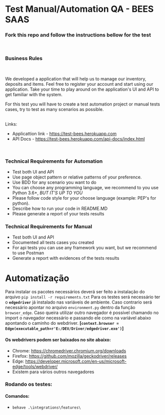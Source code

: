 # Test Manual/Automation QA - BEES SAAS

### Fork this repo and follow the instructions bellow for the test 
<BR>

### Business Rules

<br>

We developed a application that will help us to manage our inventory, deposits and items. Feel free to register your account and start using our application.
Take your time to play around on the application's UI and API to get familiar with the system.

For this test you will have to create a test automation project or manual tests cases, try to test as
many scenarios as possible.


<br>
Links:

* Applicattion link - https://test-bees.herokuapp.com
* API Docs - https://test-bees.herokuapp.com/api-docs/index.html 

<BR>

### Technical Requirements for Automation
- Test both UI and API 
- Use page object pattern or relative patterns of your preference.
- Use BDD for any scenario you want to do
- You can choose any programming language, we recommend to you use Python 3.6+,  *BUT IT'S UP TO YOU*
- Please follow code style for your choose language (example: PEP's for python).
- Describe how to run your code in README.MD
- Please generate a report of your tests results

### Technical Requirements for Manual
- Test both UI and API
- Documented all tests cases you created
- For api tests you can use any framework you want, but we recommend to use Postman
- Generate a report with evidences of the tests results

# **Automatização**

Para instalar os pacotes necessários deverá ser feito a instalação do arquivo `pip install -r requirements.txt`
Para os testes será necessário ter o **`edgedriver`** já instalado nas variáveis de ambiente. 
Caso contrario será necessário apontar no arquivo `environment.py` dentro da função  `browser_edge`. Caso queira utilizar outro navegador é 
possível chamando no import o navegador necessário e passando ele como na variável abaixo apontando o caminho do webdriver.
 **[```context.browser = Edge(executable_path=r'E:/DEV/Driver/edgedriver.exe')```]**


#### Os webdrivers podem ser baixados no site abaixo:
- Chrome: https://chromedriver.chromium.org/downloads
- Firefox: https://github.com/mozilla/geckodriver/releases
- Edge: https://developer.microsoft.com/en-us/microsoft-edge/tools/webdriver/
- Existem para vários outros navegadores


### Rodando os testes:
#### Comandos:
- `behave .\integrations\features\ `
